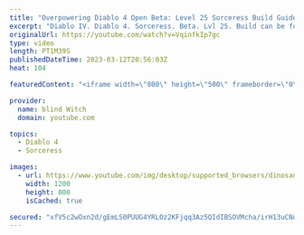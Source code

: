 ```yaml
---
title: "Overpowering Diablo 4 Open Beta: Level 25 Sorceress Build Guide"
excerpt: "Diablo IV. Diablo 4. Sorceress. Beta. Lvl 25. Build can be found here: ..."
originalUrl: https://youtube.com/watch?v=VqinfkIp7gc
type: video
length: PT1M39S
publishedDateTime: 2023-03-12T20:56:03Z
heat: 104

featuredContent: "<iframe width=\"800\" height=\"500\" frameborder=\"0\" src=\"https://www.youtube.com/embed/VqinfkIp7gc\" allow=\"accelerometer; autoplay; encrypted-media; gyroscope; picture-in-picture\" allowfullscreen></iframe>"

provider:
  name: blind Witch
  domain: youtube.com

topics:
  - Diablo 4
  - Sorceress

images:
  - url: https://www.youtube.com/img/desktop/supported_browsers/dinosaur.png
    width: 1200
    height: 800
    isCached: true

secured: "xfV5c2wOxn2d/gEmLS0PUUG4YRLOz2KFjqq3Az5QIdIBSOVMcha/irH13uCNumxdclbuF/8m6Ya2+T/ZzXOgsp8vkeEKIcA3JwRfG/vTlQ74CGwcAtNccRuwDYDyx+TXDvu1YhTzBIDgiMfRUs45a3+HM04oFyV1p3AUrzkwL0K41STbLlTr1pHWWq/u+iv62O2Uf6Z4JaXzE7ooy4dDHbgme7YQVmyg+z3jyTMSVv5PyvtPo5s67rruP5sVKwjCktpTkmVKp8ipvpVH77fBv1+jxxn+juIflkDysSgD7bMpz586+rxbwJx5uY6npzhe/r7lZBATkinz8dXuUHAoD/PrUpt9WRzaLJMUx3QBDo0+Xuj/767tyOdeaU6IjMyaW+ZhX0oRaosCr0Wf6fGOuA==;VSgUD9OC8/A0dc90uBXOAw=="
---
```


